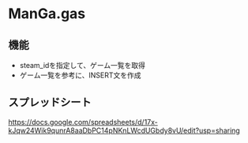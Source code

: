 # ManGa.gas

## 機能
- steam_idを指定して、ゲーム一覧を取得
- ゲーム一覧を参考に、INSERT文を作成

## スプレッドシート
https://docs.google.com/spreadsheets/d/17x-kJqw24Wik9qunrA8aaDbPC14pNKnLWcdUGbdy8vU/edit?usp=sharing
